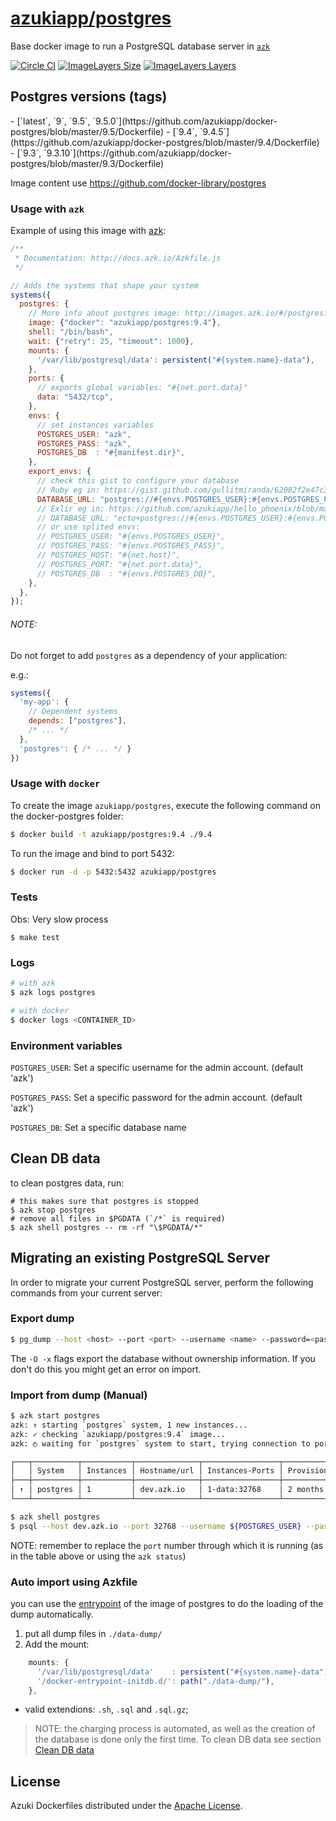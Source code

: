[azukiapp/postgres](http://images.azk.io/#/postgres?from=github-readme)
==================

Base docker image to run a PostgreSQL database server in [`azk`](http://azk.io)

[![Circle CI](https://circleci.com/gh/azukiapp/docker-postgres.svg?style=svg)](https://circleci.com/gh/azukiapp/docker-postgres)
[![ImageLayers Size](https://img.shields.io/imagelayers/image-size/azukiapp/postgres/latest.svg?style=plastic)](https://imagelayers.io/?images=azukiapp/postgres:latest)
[![ImageLayers Layers](https://img.shields.io/imagelayers/layers/azukiapp/postgres/latest.svg?style=plastic)](https://imagelayers.io/?images=azukiapp/postgres:latest)

Postgres versions (tags)
---

<versions>
- [`latest`, `9`, `9.5`, `9.5.0`](https://github.com/azukiapp/docker-postgres/blob/master/9.5/Dockerfile)
- [`9.4`, `9.4.5`](https://github.com/azukiapp/docker-postgres/blob/master/9.4/Dockerfile)
- [`9.3`, `9.3.10`](https://github.com/azukiapp/docker-postgres/blob/master/9.3/Dockerfile)
</versions>

Image content use https://github.com/docker-library/postgres

### Usage with `azk`

Example of using this image with [azk](http://azk.io):

```js
/**
 * Documentation: http://docs.azk.io/Azkfile.js
 */

// Adds the systems that shape your system
systems({
  postgres: {
    // More info about postgres image: http://images.azk.io/#/postgres?from=images-azkfile-postgres
    image: {"docker": "azukiapp/postgres:9.4"},
    shell: "/bin/bash",
    wait: {"retry": 25, "timeout": 1000},
    mounts: {
      '/var/lib/postgresql/data': persistent("#{system.name}-data"),
    },
    ports: {
      // exports global variables: "#{net.port.data}"
      data: "5432/tcp",
    },
    envs: {
      // set instances variables
      POSTGRES_USER: "azk",
      POSTGRES_PASS: "azk",
      POSTGRES_DB  : "#{manifest.dir}",
    },
    export_envs: {
      // check this gist to configure your database
      // Ruby eg in: https://gist.github.com/gullitmiranda/62082f2e47c364ef9617
      DATABASE_URL: "postgres://#{envs.POSTGRES_USER}:#{envs.POSTGRES_PASS}@#{net.host}:#{net.port.data}/#{envs.POSTGRES_DB}",
      // Exlir eg in: https://github.com/azukiapp/hello_phoenix/blob/master/config/database.uri.exs
      // DATABASE_URL: "ecto+postgres://#{envs.POSTGRES_USER}:#{envs.POSTGRES_PASS}@#{net.host}:#{net.port.data}/#{envs.POSTGRES_DB}",
      // or use splited envs:
      // POSTGRES_USER: "#{envs.POSTGRES_USER}",
      // POSTGRES_PASS: "#{envs.POSTGRES_PASS}",
      // POSTGRES_HOST: "#{net.host}",
      // POSTGRES_PORT: "#{net.port.data}",
      // POSTGRES_DB  : "#{envs.POSTGRES_DB}",
    },
  },
});
```

###### NOTE:

Do not forget to add `postgres` as a dependency of your application:

e.g.:

```js
systems({
  'my-app': {
    // Dependent systems
    depends: ["postgres"],
    /* ... */
  },
  'postgres': { /* ... */ }
})
```

### Usage with `docker`

To create the image `azukiapp/postgres`, execute the following command on the docker-postgres folder:

```sh
$ docker build -t azukiapp/postgres:9.4 ./9.4
```

To run the image and bind to port 5432:

```sh
$ docker run -d -p 5432:5432 azukiapp/postgres
```

### Tests

Obs: Very slow process

```
$ make test
```

### Logs

```sh
# with azk
$ azk logs postgres

# with docker
$ docker logs <CONTAINER_ID>
```

### Environment variables

`POSTGRES_USER`: Set a specific username for the admin account. (default 'azk')

`POSTGRES_PASS`: Set a specific password for the admin account. (default 'azk')

`POSTGRES_DB`: Set a specific database name

Clean DB data
-------------

to clean postgres data, run:

```shell
# this makes sure that postgres is stopped
$ azk stop postgres
# remove all files in $PGDATA (`/*` is required)
$ azk shell postgres -- rm -rf "\$PGDATA/*"
```

Migrating an existing PostgreSQL Server
----------------------------------

In order to migrate your current PostgreSQL server, perform the following commands from your current server:

### Export dump

```sh
$ pg_dump --host <host> --port <port> --username <name> --password=<password> --dbname <database name> -O -x > dbexport.sql
```

The ```-O -x``` flags export the database without ownership information. If you don't do this you might get an error on import.

### Import from dump (Manual)

```sh
$ azk start postgres
azk: ↑ starting `postgres` system, 1 new instances...
azk: ✓ checking `azukiapp/postgres:9.4` image...
azk: ◴ waiting for `postgres` system to start, trying connection to port data/tcp...

┌───┬──────────┬───────────┬──────────────┬─────────────────┬──────────────┐
│   │ System   │ Instances │ Hostname/url │ Instances-Ports │ Provisioned  │
├───┼──────────┼───────────┼──────────────┼─────────────────┼──────────────┤
│ ↑ │ postgres │ 1         │ dev.azk.io   │ 1-data:32768    │ 2 months ago │
└───┴──────────┴───────────┴──────────────┴─────────────────┴──────────────┘

$ azk shell postgres
$ psql --host dev.azk.io --port 32768 --username ${POSTGRES_USER} --password=${POSTGRES_PASS} --dbname=${POSTGRES_DB} < dbexport.sql
```

NOTE: remember to replace the `port` number through which it is running (as in the table above or using the `azk status`)

### Auto import using Azkfile

you can use the [entrypoint](https://github.com/docker-library/postgres/blob/3f8e9784438c8fe54f831c301a45f4d55f6fa453/9.5/docker-entrypoint.sh) of the image of postgres to do the loading of the dump automatically.

1. put all dump files in `./data-dump/`
2. Add the mount:

```js
    mounts: {
      '/var/lib/postgresql/data'    : persistent("#{system.name}-data"),
      '/docker-entrypoint-initdb.d/': path("./data-dump/"),
    },
```

- valid extendions: `.sh`, `.sql` and `.sql.gz`;

> NOTE: the charging process is automated, as well as the creation of the database is done only the first time.
> To clean DB data see section [Clean DB data](#clean-db-data)


## License

Azuki Dockerfiles distributed under the [Apache License][license].

[license]: ./LICENSE

